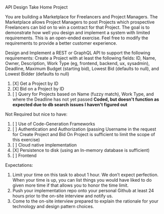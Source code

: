 API Design Take Home Project

You are building a Marketplace for Freelancers and Project Managers. The Marketplace allows Project Managers to post Projects which prospective Freelancers can bid on to win a contract for that Project. The goal is to demonstrate how well you design and implement a system with limited requirements. This is an open-ended exercise. Feel free to modify the requirements to provide a better customer experience.

Design and Implement a REST or GraphQL API to support the following requirements:
Create a Project with at least the following fields: ID, Name, Owner, Description, Work Type (eg, frontend, backend, ux, sysadmin), Deadline, Maximum Budget (starting bid), Lowest Bid (defaults to null), and Lowest Bidder (defaults to null)

1. [X] Get a Project by ID
2. [X] Bid on a Project by ID
3. [ ] Query for Projects based on Name (fuzzy match), Work Type, and where the Deadline has not yet passed **Coded, but doesn't function as expected due to db search issues I haven't figured out**

Not Required but nice to have:

1. [ ] Use of Code-Generation Frameworks
2. [ ] Authentication and Authorization (passing Username in the request for Create Project and Bid On Project is sufficient to limit the scope of this exercise)
3. [ ] Cloud native implementation
4. [X] Persistence to disk (using an In-memory database is sufficient)
5. [ ] Frontend

Expectations:

1. Limit your time on this task to about 1 hour. We don’t expect perfection. When your time is up, you can list things you would have liked to do given more time if that allows you to honor the time limit.
2. Push your implementation repo onto your personal Github at least 24 hours prior to the on-site interview and notify us.
3. Come to the on-site interview prepared to explain the rationale for your technology and design pattern choices.
